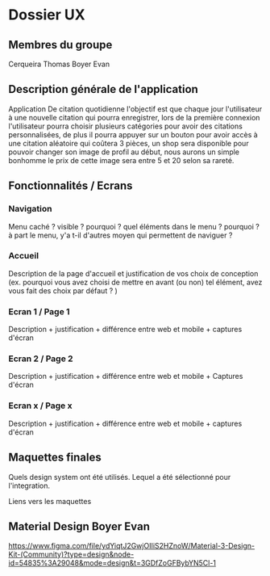 # Dossier UX

## Membres du groupe
Cerqueira Thomas
Boyer Evan
## Description générale de l'application
 Application De citation quotidienne l'objectif est que chaque jour l'utilisateur à une nouvelle citation qui pourra enregistrer, lors de la première connexion l'utilisateur pourra choisir plusieurs catégories pour avoir des citations personnalisées, de plus il pourra appuyer sur un bouton pour avoir accès à une citation aléatoire qui coûtera 3 pièces, un shop sera disponible pour pouvoir changer son image de profil au début, nous aurons un simple bonhomme le prix de cette image sera entre 5 et 20 selon sa rareté.
## Fonctionnalités / Ecrans
### Navigation
Menu caché ? visible ? pourquoi ? quel éléments dans le menu ? pourquoi ? à part le menu, y'a t-il d'autres moyen qui permettent de naviguer ? 
### Accueil
Description de la page d'accueil et justification de vos choix de conception (ex. pourquoi vous avez choisi de mettre en avant (ou non) tel élément, avez vous fait des choix par défaut ?  )

### Ecran 1 / Page 1
Description + justification + différence entre web et mobile + captures d'écran 

### Ecran 2 / Page 2
Description + justification + différence entre web et mobile + Captures d'écran

### Ecran x / Page x
Description + justification + différence entre web et mobile + captures d'écran

## Maquettes finales
Quels design system ont été utilisés. Lequel a été sélectionné pour l'integration.

Liens vers les maquettes 

## Material Design Boyer Evan
https://www.figma.com/file/ydYiqtJ2GwjOIIiS2HZnoW/Material-3-Design-Kit-(Community)?type=design&node-id=54835%3A29048&mode=design&t=3GDfZoGFBybYN5Cl-1

